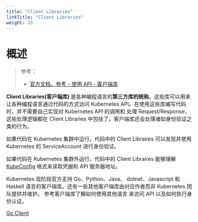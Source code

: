 ```yaml
---
title: "Client Libraries"
linkTitle: "Client Libraries"
weight: 20
---
```


# 概述

> 参考：
>
> - [官方文档，参考 - 使用 API - 客户端库](https://kubernetes.io/docs/reference/using-api/client-libraries/)

**Client Libraries(客户端库)** 是各种编程语言的**第三方库的统称**。这些库可以用来让各种编程语言通过代码的方式访问 Kubernetes API。在使用这些库编写代码时，并不需要自己实现对 Kubernetes API 的调用和 处理 Request/Response，这些处理逻辑都在 Client Libraries 中包括了。客户端库还会处理诸如身份验证之类的行为。

如果代码在 Kubernetes 集群中运行，代码中的 Client Libraires 可以发现并使用 Kubernetes 的 ServiceAccount 进行身份验证。

如果代码在 Kubernetes 集群外运行，代码中的 Client Libraires 能够理解 [KubeConfig](/docs/10.云原生/Kubernetes/API%20访问控制/Authentication(认证)/User%20Account(KubeConfig).md) 格式来读取凭据和 API 服务器地址。

Kubernetes 现阶段官方支持 Go、Python、Java、 dotnet、Javascript 和 Haskell 语言的客户端库。还有一些其他客户端库由对应作者而非 Kubernetes 团队提供并维护。 参考客户端库了解如何使用其他语言 来访问 API 以及如何执行身份认证。

[Go Client](/docs/10.云原生/Kubernetes/Kubernetes%20开发/Client%20Libraries/Go%20Client.md)
